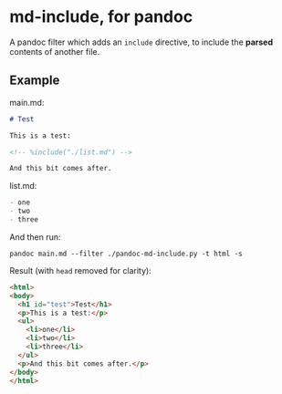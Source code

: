 # md-include, for pandoc

A pandoc filter which adds an `include` directive, to include the __parsed__
contents of another file.



## Example

main.md:
```markdown
# Test

This is a test:

<!-- %include("./list.md") -->

And this bit comes after.
```

list.md:
```markdown
- one
- two
- three
```

And then run:
```
pandoc main.md --filter ./pandoc-md-include.py -t html -s
```


Result (with `head` removed for clarity):
```html
<html>
<body>
  <h1 id="test">Test</h1>
  <p>This is a test:</p>
  <ul>
    <li>one</li>
    <li>two</li>
    <li>three</li>
  </ul>
  <p>And this bit comes after.</p>
</body>
</html>

```

